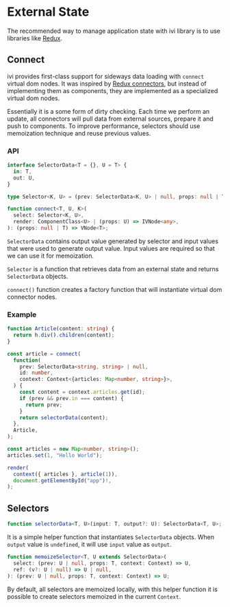 # External State

The recommended way to manage application state with ivi library is to use libraries like
[Redux](http://redux.js.org/).

## Connect

ivi provides first-class support for sideways data loading with `connect` virtual dom nodes. It was inspired by
[Redux connectors](https://github.com/reactjs/react-redux/blob/master/docs/api.md#connectmapstatetoprops-mapdispatchtoprops-mergeprops-options),
but instead of implementing them as components, they are implemented as a specialized virtual dom nodes.

Essentially it is a some form of dirty checking. Each time we perform an update, all connectors will pull data from
external sources, prepare it and push to components. To improve performance, selectors should use memoization technique
and reuse previous values.

### API

```ts
interface SelectorData<T = {}, U = T> {
  in: T,
  out: U,
}

type Selector<K, U> = (prev: SelectorData<K, U> | null, props: null | T, context: Context) => SelectorData<K, U>;

function connect<T, U, K>(
  select: Selector<K, U>,
  render: ComponentClass<U> | (props: U) => IVNode<any>,
): (props: null | T) => VNode<T>;
```

`SelectorData` contains output value generated by selector and input values that were used to generate output value.
Input values are required so that we can use it for memoization.

`Selector` is a function that retrieves data from an external state and returns `SelectorData` objects.

`connect()` function creates a factory function that will instantiate virtual dom connector nodes.

### Example

```ts
function Article(content: string) {
  return h.div().children(content);
}

const article = connect(
  function(
    prev: SelectorData<string, string> | null,
    id: number,
    context: Context<{articles: Map<number, string>}>,
  ) {
    const content = context.articles.get(id);
    if (prev && prev.in === content) {
      return prev;
    }
    return selectorData(content);
  },
  Article,
);

const articles = new Map<number, string>();
articles.set(1, "Hello World");

render(
  context({ articles }, article(1)),
  document.getElementById("app")!,
);
```

## Selectors

```ts
function selectorData<T, U>(input: T, output?: U): SelectorData<T, U>;
```

It is a simple helper function that instantiates `SelectorData` objects. When `output` value is `undefined`, it will use
`input` value as `output`.

```ts
function memoizeSelector<T, U extends SelectorData>(
  select: (prev: U | null, props: T, context: Context) => U,
  ref: (v?: U | null) => U | null,
): (prev: U | null, props: T, context: Context) => U;
```

By default, all selectors are memoized locally, with this helper function it is possible to create selectors memoized
in the current `Context`.
